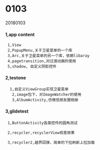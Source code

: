 # 0103
20180103

#### 1,app content
     1,View
     2,PopupMenu,关于卫星菜单的一个库
     3,Arc,关于卫星菜单的另一个库，依赖libaray
     4,pagetransition,对过渡动画的使用
     5,shadow, 自定义阴影控件

 #### 2,testone
      1,自定义ViewGroup实现卫星菜单
       2,image包下，对ImageWatcher的使用
       3,AlbumActivity,仿微信朋友圈相册

#### 3,glidetest
     1,ButtonActivity各类控件的圆角测试

     2,recycler,recyclerView视差效果

     3,recycler2,越界回弹，简单的下拉刷新上拉加载